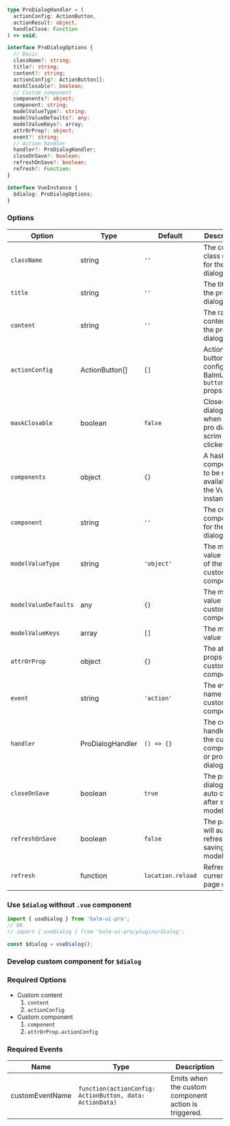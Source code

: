 ```ts
type ProDialogHandler = (
  actionConfig: ActionButton,
  actionResult: object,
  handleClose: Function
) => void;

interface ProDialogOptions {
  // Basic
  className?: string;
  title?: string;
  content?: string;
  actionConfig?: ActionButton[];
  maskClosable?: boolean;
  // Custom component
  components?: object;
  component: string;
  modelValueType?: string;
  modelValueDefaults?: any;
  modelValueKeys?: array;
  attrOrProp?: object;
  event?: string;
  // Action handler
  handler?: ProDialogHandler;
  closeOnSave?: boolean;
  refreshOnSave?: boolean;
  refresh?: Function;
}

interface VueInstance {
  $dialog: ProDialogOptions;
}
```

### Options

| Option               | Type             | Default           | Description                                                                                                  |
| -------------------- | ---------------- | ----------------- | ------------------------------------------------------------------------------------------------------------ |
| `className`          | string           | `''`              | The custom class name for the pro dialog.                                                                    |
| `title`              | string           | `''`              | The title of the pro dialog.                                                                                 |
| `content`            | string           | `''`              | The raw content of the pro dialog.                                                                           |
| `actionConfig`       | ActionButton[]   | `[]`              | Action button config, see BalmUI `<ui-button>` props [docs](https://v8.material.balmjs.com/#/general/button) |
| `maskClosable`       | boolean          | `false`           | Closes the dialog, when the pro dialog scrim is clicked.                                                     |
| `components`         | object           | `{}`              | A hash of components to be made available to the Vue instance.                                               |
| `component`          | string           | `''`              | The custom component for the pro dialog.                                                                     |
| `modelValueType`     | string           | `'object'`        | The model value type of the custom component.                                                                |
| `modelValueDefaults` | any              | `{}`              | The model value of the custom component.                                                                     |
| `modelValueKeys`     | array            | `[]`              | The model value filter.                                                                                      |
| `attrOrProp`         | object           | `{}`              | The attrs or props of the custom component.                                                                  |
| `event`              | string           | `'action'`        | The event name of the custom component.                                                                      |
| `handler`            | ProDialogHandler | `() => {}`        | The custom handler of the custom component or pro dialog.                                                    |
| `closeOnSave`        | boolean          | `true`            | The pro dialog will auto close after saving model data                                                       |
| `refreshOnSave`      | boolean          | `false`           | The page will auto refresh after saving model data                                                           |
| `refresh`            | function         | `location.reload` | Refreshing current page data                                                                                 |

### Use `$dialog` without `.vue` component

```js
import { useDialog } from 'balm-ui-pro';
// OR
// import { useDialog } from 'balm-ui-pro/plugins/dialog';

const $dialog = useDialog();
```

### Develop custom component for `$dialog`

### Required Options

- Custom content
  1. `content`
  2. `actionConfig`
- Custom component
  1. `component`
  2. `attrOrProp.actionConfig`

### Required Events

| Name            | Type                                                     | Description                                          |
| --------------- | -------------------------------------------------------- | ---------------------------------------------------- |
| customEventName | `function(actionConfig: ActionButton, data: ActionData)` | Emits when the custom component action is triggered. |
